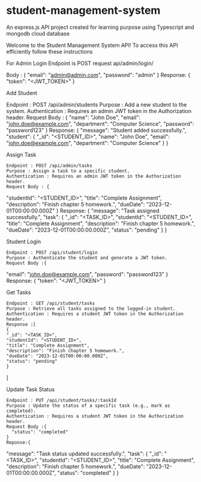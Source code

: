 # student-management-system
An express.js API project created for learning purpose using Typescript and mongodb cloud database 

Welcome to the Student Management System API!
To access this API efficiently follow these instructions

For Admin Login
Endpoint is POST request api/admin/login/

Body : {
  "email": "admin@admin.com",
  "password": "admin"
}
Response: {
  "token": "<JWT_TOKEN>"
}

  Add Student  

  Endpoint : POST /api/admin/students
  Purpose : Add a new student to the system.
  Authentication : Requires an admin JWT token in the Authorization header.
  Request Body : {
  "name": "John Doe",
  "email": "john.doe@example.com",
  "department": "Computer Science",
  "password": "password123"
  }
  Response:
  {
  "message": "Student added successfully.",
  "student": {
    "_id": "<STUDENT_ID>",
    "name": "John Doe",
    "email": "john.doe@example.com",
    "department": "Computer Science"
  }
  }

  Assign Task  

    Endpoint : POST /api/admin/tasks
    Purpose : Assign a task to a specific student.
    Authentication : Requires an admin JWT token in the Authorization header.
    Request Body : {
  "studentId": "<STUDENT_ID>",
  "title": "Complete Assignment",
  "description": "Finish chapter 5 homework.",
  "dueDate": "2023-12-01T00:00:00.000Z"
  }
  Response:
  {
  "message": "Task assigned successfully.",
  "task": {
    "_id": "<TASK_ID>",
    "studentId": "<STUDENT_ID>",
    "title": "Complete Assignment",
    "description": "Finish chapter 5 homework.",
    "dueDate": "2023-12-01T00:00:00.000Z",
    "status": "pending"
    }
  }


  Student Login  

    Endpoint : POST /api/student/login
    Purpose : Authenticate the student and generate a JWT token.
    Request Body :{
  "email": "john.doe@example.com",
  "password": "password123"
  }
  Response: {
  "token": "<JWT_TOKEN>"
  }

  Get Tasks  

    Endpoint : GET /api/student/tasks
    Purpose : Retrieve all tasks assigned to the logged-in student.
    Authentication : Requires a student JWT token in the Authorization header.
    Response :[
    {
    "_id": "<TASK_ID>",
    "studentId": "<STUDENT_ID>",
    "title": "Complete Assignment",
    "description": "Finish chapter 5 homework.",
    "dueDate": "2023-12-01T00:00:00.000Z",
    "status": "pending"
    }
  ]

  Update Task Status  

    Endpoint : PUT /api/student/tasks/:taskId
    Purpose : Update the status of a specific task (e.g., mark as completed).
    Authentication : Requires a student JWT token in the Authorization header.
    Request Body :{
      "status": "completed"
    }
    Reponse:{
  "message": "Task status updated successfully.",
  "task": {
    "_id": "<TASK_ID>",
    "studentId": "<STUDENT_ID>",
    "title": "Complete Assignment",
    "description": "Finish chapter 5 homework.",
    "dueDate": "2023-12-01T00:00:00.000Z",
    "status": "completed"
    }
  }
